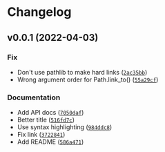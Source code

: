 # Changelog

<!--next-version-placeholder-->

## v0.0.1 (2022-04-03)
### Fix
* Don't use pathlib to make hard links ([`2ac35bb`](https://github.com/kalekundert/pytest_tmp_files/commit/2ac35bbe8aa3bb26f03955869258c31392e3fe09))
* Wrong argument order for Path.link_to() ([`55a29cf`](https://github.com/kalekundert/pytest_tmp_files/commit/55a29cf019d9bedcf90cb822f10113175b0673c7))

### Documentation
* Add API docs ([`7050daf`](https://github.com/kalekundert/pytest_tmp_files/commit/7050dafdeb47e5d1221cf7420764105900846708))
* Better title ([`516fd7c`](https://github.com/kalekundert/pytest_tmp_files/commit/516fd7c85664c09351b3e514e3ab3a7a760290ed))
* Use syntax highlighting ([`984ddc8`](https://github.com/kalekundert/pytest_tmp_files/commit/984ddc8ea5f21a118b070fc9f4461dadecb2fd28))
* Fix link ([`3722841`](https://github.com/kalekundert/pytest_tmp_files/commit/3722841d0feb8d1d0c6b78e3ddd4558ae598002f))
* Add README ([`586a471`](https://github.com/kalekundert/pytest_tmp_files/commit/586a4719e0bbf7204299379c734ac34750b68610))
